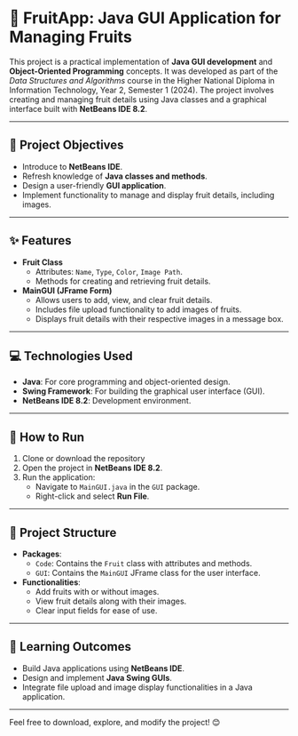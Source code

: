 <!DOCTYPE html>
<html lang="en">
<head>
    <meta charset="UTF-8">
    <meta name="viewport" content="width=device-width, initial-scale=1.0">
</head>
<body>
    <h1>🍎 FruitApp: Java GUI Application for Managing Fruits</h1>
    <p>
        This project is a practical implementation of <strong>Java GUI development</strong> and 
        <strong>Object-Oriented Programming</strong> concepts. It was developed as part of the 
        <em>Data Structures and Algorithms</em> course in the Higher National Diploma in Information Technology, 
        Year 2, Semester 1 (2024). The project involves creating and managing fruit details using Java classes and 
        a graphical interface built with <strong>NetBeans IDE 8.2</strong>.
    </p>

   <hr>

   <h2>📌 Project Objectives</h2>
    <ul>
        <li>Introduce to <strong>NetBeans IDE</strong>.</li>
        <li>Refresh knowledge of <strong>Java classes and methods</strong>.</li>
        <li>Design a user-friendly <strong>GUI application</strong>.</li>
        <li>Implement functionality to manage and display fruit details, including images.</li>
    </ul>

   <hr>

   <h2>✨ Features</h2>
    <ul>
        <li><strong>Fruit Class</strong>
            <ul>
                <li>Attributes: <code>Name</code>, <code>Type</code>, <code>Color</code>, <code>Image Path</code>.</li>
                <li>Methods for creating and retrieving fruit details.</li>
            </ul>
        </li>
        <li><strong>MainGUI (JFrame Form)</strong>
            <ul>
                <li>Allows users to add, view, and clear fruit details.</li>
                <li>Includes file upload functionality to add images of fruits.</li>
                <li>Displays fruit details with their respective images in a message box.</li>
            </ul>
        </li>
    </ul>

   <hr>

   <h2>💻 Technologies Used</h2>
    <ul>
        <li><strong>Java</strong>: For core programming and object-oriented design.</li>
        <li><strong>Swing Framework</strong>: For building the graphical user interface (GUI).</li>
        <li><strong>NetBeans IDE 8.2</strong>: Development environment.</li>
    </ul>

   <hr>

   <h2>🚀 How to Run</h2>
    <ol>
        <li>Clone or download the repository</li>
        <li>Open the project in <strong>NetBeans IDE 8.2</strong>.</li>
        <li>Run the application:
            <ul>
                <li>Navigate to <code>MainGUI.java</code> in the <code>GUI</code> package.</li>
                <li>Right-click and select <strong>Run File</strong>.</li>
            </ul>
        </li>
    </ol>

   <hr>

   <h2>📂 Project Structure</h2>
    <ul>
        <li><strong>Packages</strong>:
            <ul>
                <li><code>Code</code>: Contains the <code>Fruit</code> class with attributes and methods.</li>
                <li><code>GUI</code>: Contains the <code>MainGUI</code> JFrame class for the user interface.</li>
            </ul>
        </li>
        <li><strong>Functionalities</strong>:
            <ul>
                <li>Add fruits with or without images.</li>
                <li>View fruit details along with their images.</li>
                <li>Clear input fields for ease of use.</li>
            </ul>
        </li>
    </ul>

   <hr>

   <h2>🌟 Learning Outcomes</h2>
    <ul>
        <li>Build Java applications using <strong>NetBeans IDE</strong>.</li>
        <li>Design and implement <strong>Java Swing GUIs</strong>.</li>
        <li>Integrate file upload and image display functionalities in a Java application.</li>
    </ul>

   <hr>

   <p>Feel free to download, explore, and modify the project! 😊</p>
</body>
</html>
